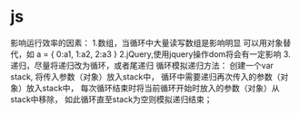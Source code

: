 # js
影响运行效率的因素：
1.数组，当循环中大量读写数组是影响明显
	可以用对象替代，如
	a = {
		0:a1,
		1:a2,
		2:a3
	}
2.jQuery,使用jquery操作dom将会有一定影响
3.递归，尽量将递归改为循环，或者尾递归
	循环模拟递归方法：
		创建一个var stack,
		将传入参数（对象）放入stack中，
		循环中需要递归再次传入的参数（对象）放入stack中，
		每次循环结束时将当前循环开始时放入的参数（对象）从stack中移除，
		如此循环直至stack为空则模拟递归结束；
		
